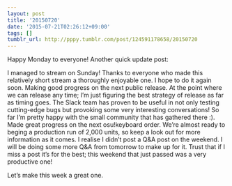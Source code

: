 ```yaml
---
layout: post
title: '20150720'
date: '2015-07-21T02:26:12+09:00'
tags: []
tumblr_url: http://pppy.tumblr.com/post/124591178658/20150720
---
```

Happy Monday to everyone! Another quick update post:

I managed to stream on Sunday! Thanks to everyone who made this relatively short stream a thoroughly enjoyable one. I hope to do it again soon.
Making good progress on the next public release. At the point where we can release any time; I’m just figuring the best strategy of release as far as timing goes.
The Slack team has proven to be useful in not only testing cutting-edge bugs but provoking some very interesting conversations! So far I’m pretty happy with the small community that has gathered there :).
Made great progress on the next osu!keyboard order. We’re almost ready to beging a production run of 2,000 units, so keep a look out for more information as it comes.
I realise I didn’t post a Q&A post on the weekend. I will be doing some more Q&A from tomorrow to make up for it. Trust that if I miss a post it’s for the best; this weekend that just passed was a very productive one!

Let’s make this week a great one.
